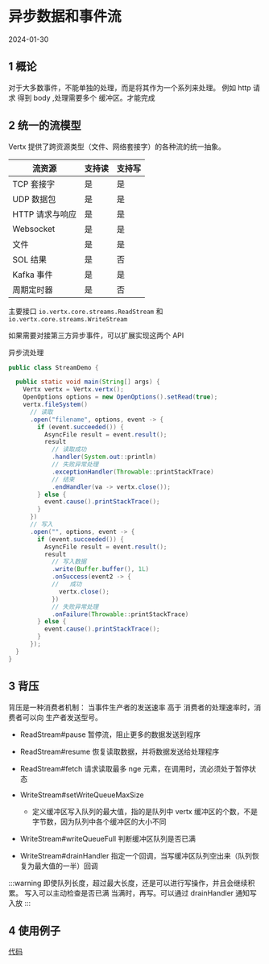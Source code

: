 # 异步数据和事件流

2024-01-30

## 1 概论

对于大多数事件，不能单独的处理，而是将其作为一个系列来处理。
例如 http 请求 得到 body ,处理需要多个 缓冲区。才能完成

## 2 统一的流模型

Vertx 提供了跨资源类型（文件、网络套接字）的各种流的统一抽象。

| 流资源          | 支持读 | 支持写 |
| --------------- | ------ | ------ |
| TCP 套接字      | 是     | 是     |
| UDP 数据包      | 是     | 是     |
| HTTP 请求与响应 | 是     | 是     |
| Websocket       | 是     | 是     |
| 文件            | 是     | 是     |
| SOL 结果        | 是     | 否     |
| Kafka 事件      | 是     | 是     |
| 周期定时器      | 是     | 否     |

主要接口 `io.vertx.core.streams.ReadStream` 和 `io.vertx.core.streams.WriteStream`

如果需要对接第三方异步事件，可以扩展实现这两个 API

异步流处理

```java
public class StreamDemo {

  public static void main(String[] args) {
    Vertx vertx = Vertx.vertx();
    OpenOptions options = new OpenOptions().setRead(true);
    vertx.fileSystem()
      // 读取
      .open("filename", options, event -> {
        if (event.succeeded()) {
          AsyncFile result = event.result();
          result
            // 读取成功
            .handler(System.out::println)
            // 失败异常处理
            .exceptionHandler(Throwable::printStackTrace)
            // 结束
            .endHandler(va -> vertx.close());
        } else {
          event.cause().printStackTrace();
        }
      })
      // 写入
      .open("", options, event -> {
        if (event.succeeded()) {
          AsyncFile result = event.result();
          result
            // 写入数据
            .write(Buffer.buffer(), 1L)
            .onSuccess(event2 -> {
            //   成功
              vertx.close();
            })
            // 失败异常处理
            .onFailure(Throwable::printStackTrace)
        } else {
          event.cause().printStackTrace();
        }
      });
  }
}
```

## 3 背压

背压是一种消费者机制： 当事件生产者的发送速率 高于 消费者的处理速率时，消费者可以向 生产者发送型号。

- ReadStream#pause 暂停流，阻止更多的数据发送到程序
- ReadStream#resume 恢复读取数据，并将数据发送给处理程序
- ReadStream#fetch 请求读取最多 nge 元素，在调用时，流必须处于暂停状态

- WriteStream#setWriteQueueMaxSize
  - 定义缓冲区写入队列的最大值，指的是队列中 vertx 缓冲区的个数，不是字节数，因为队列中各个缓冲区的大小不同
- WriteStream#writeQueueFull 判断缓冲区队列是否已满
- WriteStream#drainHandler 指定一个回调，当写缓冲区队列空出来（队列恢复为最大值的一半）回调

:::warning
即使队列长度，超过最大长度，还是可以进行写操作，并且会继续积累。
写入可以主动检查是否已满
当满时，再写。可以通过 drainHandler 通知写入放
:::

## 4 使用例子

[代码](https://github.com/jponge/vertx-in-action/tree/master/chapter4/src/main/java/chapter4/jukebox)

